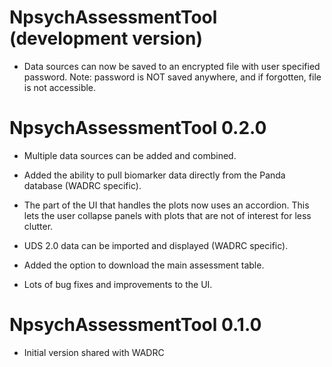 # NpsychAssessmentTool (development version)

-   Data sources can now be saved to an encrypted file with user specified password. Note: password is NOT saved anywhere, and if forgotten, file is not accessible.

# NpsychAssessmentTool 0.2.0

-   Multiple data sources can be added and combined.

-   Added the ability to pull biomarker data directly from the Panda database (WADRC specific).

-   The part of the UI that handles the plots now uses an accordion. This lets the user collapse panels with plots that are not of interest for less clutter.

-   UDS 2.0 data can be imported and displayed (WADRC specific).

-   Added the option to download the main assessment table.

-   Lots of bug fixes and improvements to the UI.

# NpsychAssessmentTool 0.1.0

-   Initial version shared with WADRC
